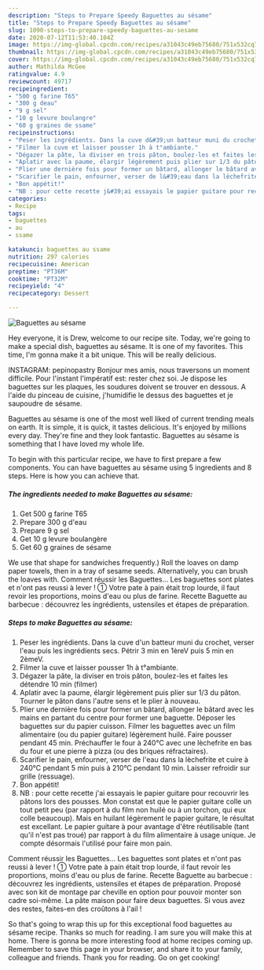 ```yaml
---
description: "Steps to Prepare Speedy Baguettes au sésame"
title: "Steps to Prepare Speedy Baguettes au sésame"
slug: 1090-steps-to-prepare-speedy-baguettes-au-sesame
date: 2020-07-12T11:53:40.104Z
image: https://img-global.cpcdn.com/recipes/a31043c49eb75680/751x532cq70/baguettes-au-sesame-photo-principale-de-la-recette.jpg
thumbnail: https://img-global.cpcdn.com/recipes/a31043c49eb75680/751x532cq70/baguettes-au-sesame-photo-principale-de-la-recette.jpg
cover: https://img-global.cpcdn.com/recipes/a31043c49eb75680/751x532cq70/baguettes-au-sesame-photo-principale-de-la-recette.jpg
author: Mathilda McGee
ratingvalue: 4.9
reviewcount: 49717
recipeingredient:
- "500 g farine T65"
- "300 g deau"
- "9 g sel"
- "10 g levure boulangre"
- "60 g graines de ssame"
recipeinstructions:
- "Peser les ingrédients. Dans la cuve d&#39;un batteur muni du crochet, verser l&#39;eau puis les ingrédients secs. Pétrir 3 min en 1èreV puis 5 min en 2èmeV."
- "Filmer la cuve et laisser pousser 1h à t°ambiante."
- "Dégazer la pâte, la diviser en trois pâton, boulez-les et faites les détendre 10 min (filmer)"
- "Aplatir avec la paume, élargir légèrement puis plier sur 1/3 du pâton. Tourner le pâton dans l&#39;autre sens et le plier à nouveau."
- "Plier une dernière fois pour former un bâtard, allonger le bâtard avec les mains en partant du centre pour former une baguette. Déposer les baguettes sur du papier cuisson. Filmer les baguettes avec un film alimentaire (ou du papier guitare) légèrement huilé. Faire pousser pendant 45 min. Préchauffer le four à 240°C avec une lèchefrite en bas du four et une pierre à pizza (ou des briques réfractaires)."
- "Scarifier le pain, enfourner, verser de l&#39;eau dans la lèchefrite et cuire à 240°C pendant 5 min puis à 210°C pendant 10 min. Laisser refroidir sur grille (ressuage)."
- "Bon appétit!"
- "NB : pour cette recette j&#39;ai essayais le papier guitare pour recouvrir les pâtons lors des pousses. Mon constat est que le papier guitare colle un tout petit peu (par rapport à du film non huilé ou à un torchon, qui eux colle beaucoup). Mais en huilant légèrement le papier guitare, le résultat est excellant. Le papier guitare à pour avantage d&#39;être réutilisable (tant qu&#39;il n&#39;est pas troué) par rapport à du film alimentaire à usage unique. Je compte désormais l&#39;utilisé pour faire mon pain."
categories:
- Recipe
tags:
- baguettes
- au
- ssame

katakunci: baguettes au ssame 
nutrition: 297 calories
recipecuisine: American
preptime: "PT36M"
cooktime: "PT32M"
recipeyield: "4"
recipecategory: Dessert

---
```



![Baguettes au sésame](https://img-global.cpcdn.com/recipes/a31043c49eb75680/751x532cq70/baguettes-au-sesame-photo-principale-de-la-recette.jpg)

Hey everyone, it is Drew, welcome to our recipe site. Today, we're going to make a special dish, baguettes au sésame. It is one of my favorites. This time, I'm gonna make it a bit unique. This will be really delicious.

INSTAGRAM: pepinopastry Bonjour mes amis, nous traversons un moment difficile. Pour l&#39;instant l&#39;impératif est: rester chez soi. Je dispose les baguettes sur les plaques, les soudures doivent se trouver en dessous. A l&#39;aide du pinceau de cuisine, j&#39;humidifie le dessus des baguettes et je saupoudre de sésame.

Baguettes au sésame is one of the most well liked of current trending meals on earth. It is simple, it is quick, it tastes delicious. It's enjoyed by millions every day. They're fine and they look fantastic. Baguettes au sésame is something that I have loved my whole life.


To begin with this particular recipe, we have to first prepare a few components. You can have baguettes au sésame using 5 ingredients and 8 steps. Here is how you can achieve that.

<!--inarticleads1-->

##### The ingredients needed to make Baguettes au sésame:

1. Get 500 g farine T65
1. Prepare 300 g d&#39;eau
1. Prepare 9 g sel
1. Get 10 g levure boulangère
1. Get 60 g graines de sésame


We use that shape for sandwiches frequently.) Roll the loaves on damp paper towels, then in a tray of sesame seeds. Alternatively, you can brush the loaves with. Comment réussir les Baguettes… Les baguettes sont plates et n&#39;ont pas reussi à lever ! ① Votre pate à pain était trop lourde, il faut revoir les proportions, moins d&#39;eau ou plus de farine. Recette Baguette au barbecue : découvrez les ingrédients, ustensiles et étapes de préparation. 

<!--inarticleads2-->

##### Steps to make Baguettes au sésame:

1. Peser les ingrédients. Dans la cuve d&#39;un batteur muni du crochet, verser l&#39;eau puis les ingrédients secs. Pétrir 3 min en 1èreV puis 5 min en 2èmeV.
1. Filmer la cuve et laisser pousser 1h à t°ambiante.
1. Dégazer la pâte, la diviser en trois pâton, boulez-les et faites les détendre 10 min (filmer)
1. Aplatir avec la paume, élargir légèrement puis plier sur 1/3 du pâton. Tourner le pâton dans l&#39;autre sens et le plier à nouveau.
1. Plier une dernière fois pour former un bâtard, allonger le bâtard avec les mains en partant du centre pour former une baguette. Déposer les baguettes sur du papier cuisson. Filmer les baguettes avec un film alimentaire (ou du papier guitare) légèrement huilé. Faire pousser pendant 45 min. Préchauffer le four à 240°C avec une lèchefrite en bas du four et une pierre à pizza (ou des briques réfractaires).
1. Scarifier le pain, enfourner, verser de l&#39;eau dans la lèchefrite et cuire à 240°C pendant 5 min puis à 210°C pendant 10 min. Laisser refroidir sur grille (ressuage).
1. Bon appétit!
1. NB : pour cette recette j&#39;ai essayais le papier guitare pour recouvrir les pâtons lors des pousses. Mon constat est que le papier guitare colle un tout petit peu (par rapport à du film non huilé ou à un torchon, qui eux colle beaucoup). Mais en huilant légèrement le papier guitare, le résultat est excellant. Le papier guitare à pour avantage d&#39;être réutilisable (tant qu&#39;il n&#39;est pas troué) par rapport à du film alimentaire à usage unique. Je compte désormais l&#39;utilisé pour faire mon pain.


Comment réussir les Baguettes… Les baguettes sont plates et n&#39;ont pas reussi à lever ! ① Votre pate à pain était trop lourde, il faut revoir les proportions, moins d&#39;eau ou plus de farine. Recette Baguette au barbecue : découvrez les ingrédients, ustensiles et étapes de préparation. Proposé avec son kit de montage par cheville en option pour pouvoir monter son cadre soi-même. La pâte maison pour faire deux baguettes. Si vous avez des restes, faites-en des croûtons à l&#39;ail ! 

So that's going to wrap this up for this exceptional food baguettes au sésame recipe. Thanks so much for reading. I am sure you will make this at home. There is gonna be more interesting food at home recipes coming up. Remember to save this page in your browser, and share it to your family, colleague and friends. Thank you for reading. Go on get cooking!
